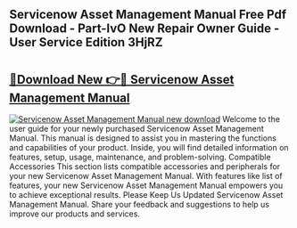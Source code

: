## Servicenow Asset Management Manual Free Pdf Download - Part-IvO New Repair Owner Guide - User Service Edition 3HjRZ

# <h2><a href="http://bc77230.oget.top/?id=Servicenow+Asset+Management+Manual">🔗Download New 👉🔴 Servicenow Asset Management Manual</a></h2>

[![Servicenow Asset Management Manual new download](https://i.imgur.com/5g1atiW.png)](http://bc77230.oget.top/?id=Servicenow+Asset+Management+Manual)
Welcome to the user guide for your newly purchased Servicenow Asset Management Manual. This manual is designed to assist you in mastering the functions and capabilities of your product. Inside, you will find detailed information on features, setup, usage, maintenance, and problem-solving. Compatible Accessories This section lists compatible accessories and peripherals for your new Servicenow Asset Management Manual. With features like list of features, your new Servicenow Asset Management Manual empowers you to achieve exceptional results. Please Keep Us Updated Servicenow Asset Management Manual. Share your feedback and suggestions to help us improve our products and services.

